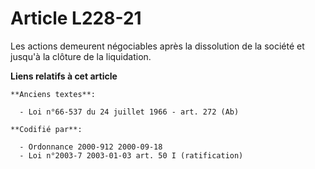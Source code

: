 # Article L228-21

Les actions demeurent négociables après la dissolution de la société et jusqu'à la clôture de la liquidation.

**Liens relatifs à cet article**

	**Anciens textes**:

	  - Loi n°66-537 du 24 juillet 1966 - art. 272 (Ab)

	**Codifié par**:

	  - Ordonnance 2000-912 2000-09-18
	  - Loi n°2003-7 2003-01-03 art. 50 I (ratification)
